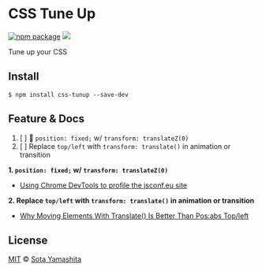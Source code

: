 # CSS Tune Up

[![npm package][npm-badge]][npm-pkg-link]
[![][mit-badge]][mit]

Tune up your CSS

## Install

```
$ npm install css-tunup --save-dev
```

## Feature & Docs

1. [ ] :construction: `position: fixed;` w/ `transform: translateZ(0)`
2. [ ] Replace `top/left` with `transform: translate()` in animation or transition

**1. `position: fixed;` w/ `transform: translateZ(0)`**

* [Using Chrome DevTools to profile the jsconf.eu site][1.1]

**2. Replace `top/left` with `transform: translate()` in animation or transition**

* [Why Moving Elements With Translate() Is Better Than Pos:abs Top/left][2.1]


<!-- Links -->
[1.1]: https://www.youtube.com/watch?v=QU1JAW5LRKU
[2.1]: http://www.paulirish.com/2012/why-moving-elements-with-translate-is-better-than-posabs-topleft/


## License

[MIT][mit] © [Sota Yamashita][me]

<!-- License -->
[mit]:            https://github.com/sotayamashita/bdash/blob/master/LICENSE
[mit-badge]:      https://img.shields.io/github/license/sotayamashita/css-tuneup.svg?style=flat-square
<!-- NPM -->
[npm-pkg-link]:   https://www.npmjs.org/package/css-tuneup
[npm-badge]:      https://img.shields.io/npm/v/css-tuneup.svg?style=flat-square
<!-- Me -->
[me]:             https://github.com/sotayamashita

